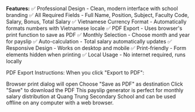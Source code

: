 **Features:**
✅ Professional Design - Clean, modern interface with school branding 
✅ All Required Fields - Full Name, Position, Subject, Faculty Code, Salary, Bonus, Total Salary 
✅ Vietnamese Currency Format - Automatically formats numbers with Vietnamese locale 
✅ PDF Export - Uses browser's print function to save as PDF 
✅ Monthly Selection - Choose month and year for payslip 
✅ Auto-calculation - Total salary automatically updates 
✅ Responsive Design - Works on desktop and mobile 
✅ Print-friendly - Form elements hidden when printing 
✅ Local Usage - No internet required, runs locally

PDF Export Instructions:
When you click "Export to PDF":

Browser print dialog will open
Choose "Save as PDF" as destination
Click "Save" to download the PDF
This payslip generator is perfect for monthly salary distribution at Quang Trung Secondary School and can be used offline on any computer with a web browser.
